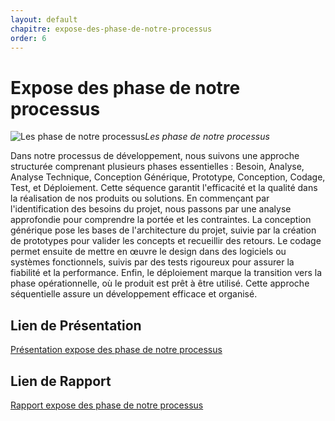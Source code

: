 ```yaml
---
layout: default
chapitre: expose-des-phase-de-notre-processus
order: 6
---
```


# Expose des phase de notre processus

![Les phase de notre processus](../6.Expose-des-phase-de-notre-processus/images/Exposé-des-phase-de-notre-processus.png)*Les phase de notre processus*

<!-- note -->
Dans notre processus de développement, nous suivons une approche structurée comprenant plusieurs phases essentielles : Besoin, Analyse, Analyse Technique, Conception Générique, Prototype, Conception, Codage, Test, et Déploiement. Cette séquence garantit l'efficacité et la qualité dans la réalisation de nos produits ou solutions. En commençant par l'identification des besoins du projet, nous passons par une analyse approfondie pour comprendre la portée et les contraintes. La conception générique pose les bases de l'architecture du projet, suivie par la création de prototypes pour valider les concepts et recueillir des retours. Le codage permet ensuite de mettre en œuvre le design dans des logiciels ou systèmes fonctionnels, suivis par des tests rigoureux pour assurer la fiabilité et la performance. Enfin, le déploiement marque la transition vers la phase opérationnelle, où le produit est prêt à être utilisé. Cette approche séquentielle assure un développement efficace et organisé.



<!-- new slide -->

## Lien de Présentation
[Présentation expose des phase de notre processus](/gestion-projet/6.Expose-des-phase-de-notre-processus/présentation.html)

## Lien de Rapport
[Rapport expose des phase de notre processus](/gestion-projet/6.Expose-des-phase-de-notre-processus/rapport.html)  